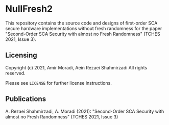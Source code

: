 # NullFresh2

This repository contains the source code and designs of first-order SCA secure hardware implementations without fresh randomness
for the paper "Second-Order SCA Security with almost no Fresh Randomness" (TCHES 2021, Issue 3). 

## Licensing
Copyright (c) 2021, Amir Moradi, Aein Rezaei Shahmirzadi
All rights reserved.

Please see `LICENSE` for further license instructions.

## Publications
A. Rezaei Shahmirzadi, A. Moradi (2021): "Second-Order SCA Security with almost no Fresh Randomness" (TCHES 2021, Issue 3)
